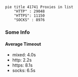 
```mermaid
pie title 41741 Proxies in list
    "HTTP" : 29048
    "HTTPS": 11150
    "SOCKS" : 8976
```

### Some Info
#### Average Timeout

- mixed: 4.0s
- http: 2.2s
- https: 8.1s
- socks: 6.5s